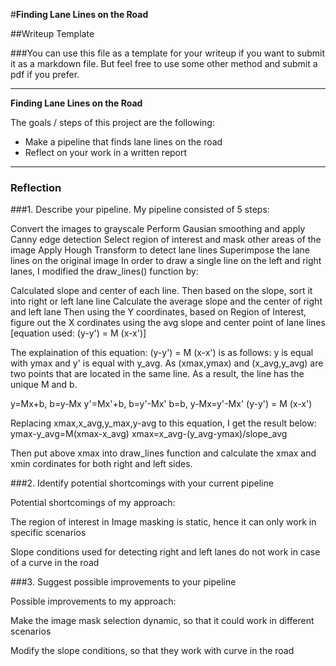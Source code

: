 #**Finding Lane Lines on the Road** 

##Writeup Template

###You can use this file as a template for your writeup if you want to submit it as a markdown file. But feel free to use some other method and submit a pdf if you prefer.

---

**Finding Lane Lines on the Road**

The goals / steps of this project are the following:
* Make a pipeline that finds lane lines on the road
* Reflect on your work in a written report


[//]: # (Image References)

[image1]: ./test_images/solidWhiteCurve.jpg "redscale"

---

### Reflection

###1. Describe your pipeline. 
My pipeline consisted of 5 steps:

Convert the images to grayscale
Perform Gausian smoothing and apply Canny edge detection
Select region of interest and mask other areas of the image
Apply Hough Transform to detect lane lines
Superimpose the lane lines on the original image
In order to draw a single line on the left and right lanes, I modified the draw_lines() function by:

Calculated slope and center of each line. Then based on the slope, sort it into right or left lane line
Calculate the average slope and the center of right and left lane
Then using the Y coordinates, based on Region of Interest, figure out the X cordinates using the avg slope and center point of lane lines [equation used: (y-y') = M (x-x')]

The explaination of this equation: (y-y') = M (x-x') is as follows:
y is equal with ymax and y' is equal with y_avg.
As (xmax,ymax) and (x_avg,y_avg) are two points that are located in the same line. 
As a result, the line has the unique M and b.

y=Mx+b,  b=y-Mx
y'=Mx'+b,	b=y'-Mx'
b=b, y-Mx=y'-Mx'
(y-y') = M (x-x')

Replacing xmax,x_avg,y_max,y-avg to this equation, I get the result below:
ymax-y_avg=M(xmax-x_avg)
xmax=x_avg-(y_avg-ymax)/slope_avg          

Then put above xmax into draw_lines function and calculate the xmax and xmin cordinates for both right and left sides.
 



###2. Identify potential shortcomings with your current pipeline


Potential shortcomings of my approach:

The region of interest in Image masking is static, hence it can only work in specific scenarios

Slope conditions used for detecting right and left lanes do not work in case of a curve in the road


###3. Suggest possible improvements to your pipeline

Possible improvements to my approach:

Make the image mask selection dynamic, so that it could work in different scenarios

Modify the slope conditions, so that they work with curve in the road